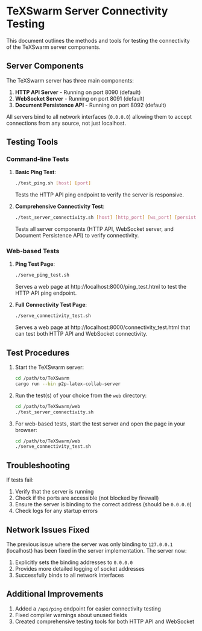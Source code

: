# TeXSwarm Server Connectivity Testing

This document outlines the methods and tools for testing the connectivity of the TeXSwarm server components.

## Server Components

The TeXSwarm server has three main components:

1. **HTTP API Server** - Running on port 8090 (default)
2. **WebSocket Server** - Running on port 8091 (default)
3. **Document Persistence API** - Running on port 8092 (default)

All servers bind to all network interfaces (`0.0.0.0`) allowing them to accept connections from any source, not just localhost.

## Testing Tools

### Command-line Tests

1. **Basic Ping Test**:
   ```bash
   ./test_ping.sh [host] [port]
   ```
   Tests the HTTP API ping endpoint to verify the server is responsive.

2. **Comprehensive Connectivity Test**:
   ```bash
   ./test_server_connectivity.sh [host] [http_port] [ws_port] [persistence_port]
   ```
   Tests all server components (HTTP API, WebSocket server, and Document Persistence API) to verify connectivity.

### Web-based Tests

1. **Ping Test Page**:
   ```bash
   ./serve_ping_test.sh
   ```
   Serves a web page at http://localhost:8000/ping_test.html to test the HTTP API ping endpoint.

2. **Full Connectivity Test Page**:
   ```bash
   ./serve_connectivity_test.sh
   ```
   Serves a web page at http://localhost:8000/connectivity_test.html that can test both HTTP API and WebSocket connectivity.

## Test Procedures

1. Start the TeXSwarm server:
   ```bash
   cd /path/to/TeXSwarm
   cargo run --bin p2p-latex-collab-server
   ```

2. Run the test(s) of your choice from the `web` directory:
   ```bash
   cd /path/to/TeXSwarm/web
   ./test_server_connectivity.sh
   ```

3. For web-based tests, start the test server and open the page in your browser:
   ```bash
   cd /path/to/TeXSwarm/web
   ./serve_connectivity_test.sh
   ```

## Troubleshooting

If tests fail:

1. Verify that the server is running
2. Check if the ports are accessible (not blocked by firewall)
3. Ensure the server is binding to the correct address (should be `0.0.0.0`)
4. Check logs for any startup errors

## Network Issues Fixed

The previous issue where the server was only binding to `127.0.0.1` (localhost) has been fixed in the server implementation. The server now:

1. Explicitly sets the binding addresses to `0.0.0.0`
2. Provides more detailed logging of socket addresses
3. Successfully binds to all network interfaces

## Additional Improvements

1. Added a `/api/ping` endpoint for easier connectivity testing
2. Fixed compiler warnings about unused fields
3. Created comprehensive testing tools for both HTTP API and WebSocket
